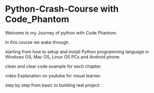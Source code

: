 # Python-Crash-Course with Code_Phantom

Welcome to my Journey of python with Code Phantom.

In this course we wake through.

starting from how to setup and install Python programming language in Windows OS, Mac OS, Linux OS PCs and Android phone.

clean and clear code example for each chapter.

video Explanation on youtube for visual learner.

step by step from basic to building real project.
